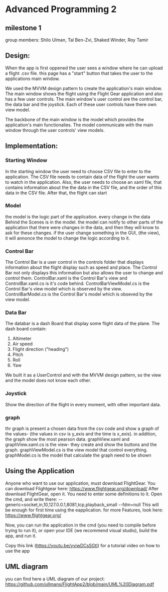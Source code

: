 # Advanced Programming 2
## milestone 1

group members: Shilo Ulman, Tal Ben-Zvi, Shaked Winder, Roy Tamir

## Design:
When the app is first oppened the user sees a window where he can upload a flight .csv file.
this page has a "start" button that takes the user to the applications main window.

We used the MVVM design pattern to create the application's main window.
The main window shows the flight using the Flight Gear application and also has a few user controls.
The main window's user control are the control bar, the data bar and the joystick.
Each of these user controls have there own view model.

The backbone of the main window is the model which provides the application's main functionalies.
The model communicate with the main window through the user controls' view models.

## Implementation:

### Starting Window
In the starting window the user need to choose CSV file to enter to the application. The CSV file needs to contain data of the flight the user wants to watch in the application.
Also, the user needs to choose an xaml file, that contains information about the the data in the CSV file, and the order of this data in the CSV file.
After that, the flight can start

### Model
the model is the logic part of the application. every change in the data Behind the Scenes is in the model. the model can notify to other parts of the application that there were changes in the data, and then they will know to ask for these changes.
if the user change something in the GUI, (the view), it will annonce the model to change the logic according to it.

### Control Bar
The Control Bar is a user control in the controls folder that displays information about the flight
display such as speed and place. The Control Bar not only displays this information but also allows
the user to change and control them.
ControlBar.xaml is the Control Bar's view and ControlBar.xaml.cs is it's code behind.
ControlBarViewModel.cs is the Control Bar's view model which is observed by the view.
ControlBarModel.cs is the Control Bar's model which is obseved by the view model.

### Data Bar
The databar is a dash Board that display some flight data of the plane.
The dash board contain:
1. Altimeter
2. Air speed
3. Flight direction ("heading")
4. Pitch
5. Roll
6. Yaw 

We built it as a UserControl and with the MVVM design pattern, so the view and the model does not know each other.

### Joystick
Show the direction of the flight in every moment, with other important data.

### graph
thr graph is present a chosen data from the csv code and show a graph of the values- (the values in csv is y_exis and the time is x_exis).
in addition, the graph show the most pearson data.
graphView.xaml and graphView.xaml.cs is the view- they create and show the buttons and the graph.
graphViewModel.cs is the view model that control everything.
graphModel.cs is the model that calculate the graph need to be shown


## Using the Application
Anyone who want to use our application, must download FlightGear. You can download Flightgear here: https://www.flightgear.org/download/
After download FlightGear, open it. You need to enter some definitions to it.
Open the cmd, and write there:
--generic=socket,in,10,127.0.0.1,8081,tcp,playback_small
--fdm=null
This will be enough for first time using the eapplication. for more Features, look here: https://www.flightgear.org/

Now, you can run the application in the cmd (you need to compile before trying to run it), or open your IDE (we recommend visual studio), build the app, and run it.

Copy this link (https://youtu.be/yviwDCsSGtI) for a tutorial video on how to use the app

## UML diagram
you can find here a UML diagram of our project: https://github.com/ullmans/FlightApp2/blob/main/UML%20Diagram.pdf
